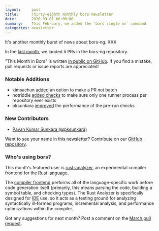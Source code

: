 ```yaml
---
layout:     post
title:      Thirty-eighth monthly bors newsletter
date:       2020-03-01 00:00:00
summary:    This February, we added the `bors single on` command
categories: newsletter
---
```


It's another monthly burst of news about bors-ng. XXX

In the [last month](https://github.com/bors-ng/bors-ng/pulls?utf8=%E2%9C%93&q=is%3Apr%20is%3Amerged%20closed%3A2020-02-01..2020-02-29),
we landed 5 PRs in the bors-ng repository.

"This Month in Bors" is written [in public on GitHub][GitHub for TMiB].
If you find a mistake, pull requests or issue reports are appreciated!

[GitHub for TMiB]: https://github.com/bors-ng/bors-ng.github.io


### Notable Additions

* kimsaehun [added](https://github.com/bors-ng/bors-ng/pull/839) an option to make a PR not batch
* notriddle [added checks](https://github.com/bors-ng/bors-ng/pull/883) to make sure only one runner process per repository ever exists
* pksunkara [improved](https://github.com/bors-ng/bors-ng/pull/886) the performance of the pre-run checks


### New Contributors

* [Pavan Kumar Sunkara (@pksunkara)](https://github.com/pksunkara)

Want to see your name in this newsletter? Contribute on our [GitHub repository](https://github.com/bors-ng/bors-ng).


### Who's using bors?

This month's featured user is [rust-analyzer](https://github.com/rust-analyzer/rust-analyzer), an experimental compiler frontend for the [Rust language](https://rust-lang.org).

The [compiler frontend](https://en.wikipedia.org/wiki/Compiler#Front_end) performs all of the language-specific work before code generation itself (primarily, this means parsing the code, building a symbol table, and checking types). The Rust Analyzer is specifically designed for [IDE](https://en.wikipedia.org/wiki/Integrated_development_environment) use, so it acts as a testing ground for analyzing syntactically ill-formed programs, incremental analysis, and performance optimizations within the compiler.

Got any suggestions for next month?
Post a comment on the [March pull request](https://github.com/bors-ng/bors-ng.github.io/pull/103).

